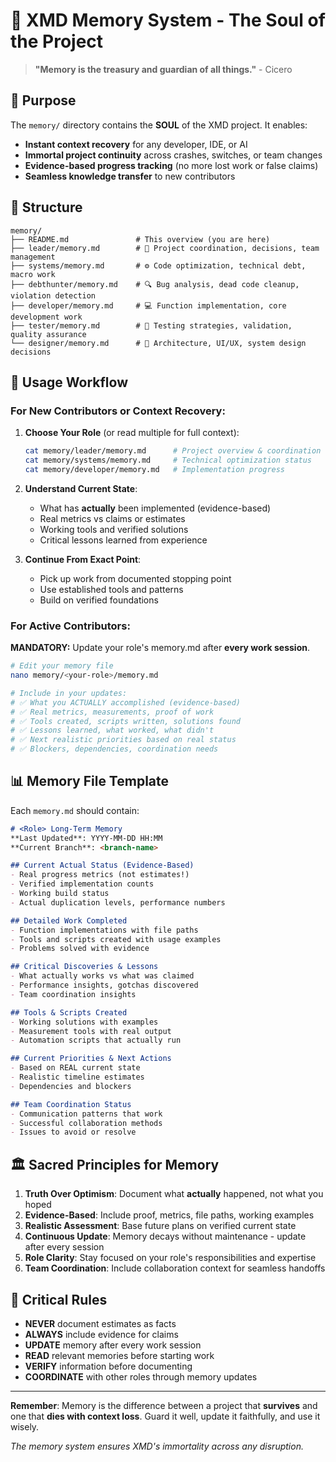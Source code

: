 # 🧠 XMD Memory System - The Soul of the Project

> **"Memory is the treasury and guardian of all things."** - Cicero

## 🎯 Purpose

The `memory/` directory contains the **SOUL** of the XMD project. It enables:
- **Instant context recovery** for any developer, IDE, or AI
- **Immortal project continuity** across crashes, switches, or team changes  
- **Evidence-based progress tracking** (no more lost work or false claims)
- **Seamless knowledge transfer** to new contributors

## 📁 Structure

```
memory/
├── README.md               # This overview (you are here)
├── leader/memory.md        # 👑 Project coordination, decisions, team management
├── systems/memory.md       # ⚙️ Code optimization, technical debt, macro work
├── debthunter/memory.md    # 🔍 Bug analysis, dead code cleanup, violation detection
├── developer/memory.md     # 💻 Function implementation, core development work
├── tester/memory.md        # 🧪 Testing strategies, validation, quality assurance
└── designer/memory.md      # 🎨 Architecture, UI/UX, system design decisions
```

## 🔄 Usage Workflow

### For New Contributors or Context Recovery:

1. **Choose Your Role** (or read multiple for full context):
   ```bash
   cat memory/leader/memory.md      # Project overview & coordination
   cat memory/systems/memory.md     # Technical optimization status
   cat memory/developer/memory.md   # Implementation progress
   ```

2. **Understand Current State**:
   - What has **actually** been implemented (evidence-based)
   - Real metrics vs claims or estimates
   - Working tools and verified solutions
   - Critical lessons learned from experience

3. **Continue From Exact Point**:
   - Pick up work from documented stopping point
   - Use established tools and patterns
   - Build on verified foundations

### For Active Contributors:

**MANDATORY:** Update your role's memory.md after **every work session**.

```bash
# Edit your memory file
nano memory/<your-role>/memory.md

# Include in your updates:
# ✅ What you ACTUALLY accomplished (evidence-based)
# ✅ Real metrics, measurements, proof of work
# ✅ Tools created, scripts written, solutions found
# ✅ Lessons learned, what worked, what didn't
# ✅ Next realistic priorities based on real status
# ✅ Blockers, dependencies, coordination needs
```

## 📊 Memory File Template

Each `memory.md` should contain:

```markdown
# <Role> Long-Term Memory
**Last Updated**: YYYY-MM-DD HH:MM
**Current Branch**: <branch-name>

## Current Actual Status (Evidence-Based)
- Real progress metrics (not estimates!)
- Verified implementation counts
- Working build status
- Actual duplication levels, performance numbers

## Detailed Work Completed
- Function implementations with file paths
- Tools and scripts created with usage examples
- Problems solved with evidence

## Critical Discoveries & Lessons
- What actually works vs what was claimed
- Performance insights, gotchas discovered
- Team coordination insights

## Tools & Scripts Created
- Working solutions with examples
- Measurement tools with real output
- Automation scripts that actually run

## Current Priorities & Next Actions
- Based on REAL current state
- Realistic timeline estimates
- Dependencies and blockers

## Team Coordination Status
- Communication patterns that work
- Successful collaboration methods
- Issues to avoid or resolve
```

## 🏛️ Sacred Principles for Memory

1. **Truth Over Optimism**: Document what **actually** happened, not what you hoped
2. **Evidence-Based**: Include proof, metrics, file paths, working examples
3. **Realistic Assessment**: Base future plans on verified current state
4. **Continuous Update**: Memory decays without maintenance - update after every session
5. **Role Clarity**: Stay focused on your role's responsibilities and expertise
6. **Team Coordination**: Include collaboration context for seamless handoffs

## 🚨 Critical Rules

- **NEVER** document estimates as facts
- **ALWAYS** include evidence for claims
- **UPDATE** memory after every work session
- **READ** relevant memories before starting work
- **VERIFY** information before documenting
- **COORDINATE** with other roles through memory updates

---

**Remember**: Memory is the difference between a project that **survives** and one that **dies with context loss**. Guard it well, update it faithfully, and use it wisely.

*The memory system ensures XMD's immortality across any disruption.*